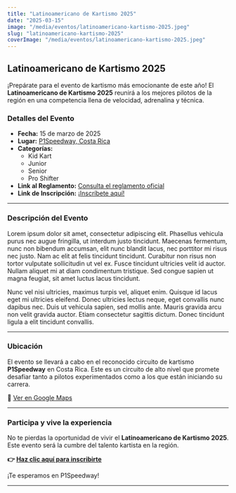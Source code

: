 ```yaml
---
title: "Latinoamericano de Kartismo 2025"
date: "2025-03-15"
image: "/media/eventos/latinoamericano-kartismo-2025.jpeg"
slug: "latinoamericano-kartismo-2025"
coverImage: "/media/eventos/latinoamericano-kartismo-2025.jpeg"
---
```


## **Latinoamericano de Kartismo 2025**

¡Prepárate para el evento de kartismo más emocionante de este año! El **Latinoamericano de Kartismo 2025** reunirá a los mejores pilotos de la región en una competencia llena de velocidad, adrenalina y técnica.

### **Detalles del Evento**

- **Fecha:** 15 de marzo de 2025  
- **Lugar:** [P1Speedway, Costa Rica](https://www.google.com/maps?q=P1+Speedway,+Costa+Rica)  
- **Categorías:** 
  - Kid Kart
  - Junior
  - Senior
  - Pro Shifter  
- **Link al Reglamento:** [Consulta el reglamento oficial](#)  
- **Link de Inscripción:** [¡Inscríbete aquí!](#)  

---

### **Descripción del Evento**

Lorem ipsum dolor sit amet, consectetur adipiscing elit. Phasellus vehicula purus nec augue fringilla, ut interdum justo tincidunt. Maecenas fermentum, nunc non bibendum accumsan, elit nunc blandit lacus, nec porttitor mi risus nec justo. Nam ac elit at felis tincidunt tincidunt. Curabitur non risus non tortor vulputate sollicitudin ut vel ex. Fusce tincidunt ultricies velit id auctor. Nullam aliquet mi at diam condimentum tristique. Sed congue sapien ut magna feugiat, sit amet luctus lacus tincidunt.

Nunc vel nisi ultricies, maximus turpis vel, aliquet enim. Quisque id lacus eget mi ultricies eleifend. Donec ultricies lectus neque, eget convallis nunc dapibus nec. Duis ut vehicula sapien, sed mollis ante. Mauris gravida arcu non velit gravida auctor. Etiam consectetur sagittis dictum. Donec tincidunt ligula a elit tincidunt convallis.

---

### **Ubicación**

El evento se llevará a cabo en el reconocido circuito de kartismo **P1Speedway** en Costa Rica. Este es un circuito de alto nivel que promete desafiar tanto a pilotos experimentados como a los que están iniciando su carrera.

📍 [Ver en Google Maps](https://www.google.com/maps?q=P1+Speedway,+Costa+Rica)

---

### **Participa y vive la experiencia**

No te pierdas la oportunidad de vivir el **Latinoamericano de Kartismo 2025**. Este evento será la cumbre del talento kartista en la región.  

**👉 [Haz clic aquí para inscribirte](#)**  

¡Te esperamos en P1Speedway!

---
